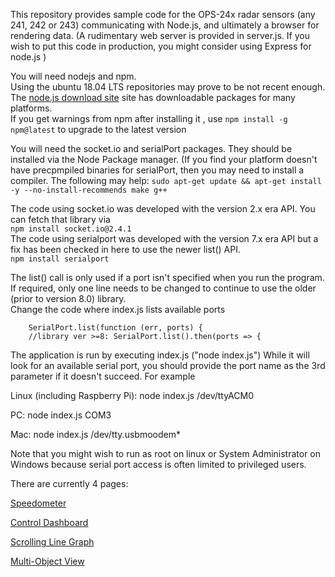 This repository provides sample code for the OPS-24x radar sensors (any 241, 242 or 243) communicating with Node.js,
and ultimately a browser for rendering data.
(A rudimentary web server is provided in server.js.  If you wish to put this code in production, you might consider using Express for node.js )

You will need nodejs and npm.  
Using the ubuntu 18.04 LTS repositories may prove to be not recent enough.  
The [node.js download site](https://nodejs.org/en/download/) site has downloadable packages for many platforms.   
If you get warnings from npm after installing it , use ```npm install -g npm@latest``` to upgrade to the latest version

You will need the socket.io and serialPort packages.
They should be installed via the Node Package manager.
(If you find your platform doesn't have precpmpiled binaries for serialPort, then you may need to install a compiler.  The following may help: ```sudo apt-get update && apt-get install -y --no-install-recommends make g++``` 

The code using socket.io was developed with the version 2.x era API.  You can fetch that library via   
```npm install socket.io@2.4.1```  
The code using serialport was developed with the version 7.x era API but a fix has been checked in here to use the newer list() API.  
```npm install serialport```

The list() call is only used if a port isn't specified when you run the program.
If required, only one line needs to be changed to continue to use the older (prior to version 8.0) library.  
Change the code where index.js lists available ports  
```
    SerialPort.list(function (err, ports) {
    //library ver >=8: SerialPort.list().then(ports => {
```


The application is run by executing index.js ("node index.js")
While it will look for an available serial port, 
you should provide the port name as the 3rd parameter if it doesn't succeed.  For example

Linux (including Raspberry Pi):  node index.js /dev/ttyACM0

PC: node index.js COM3

Mac: node index.js /dev/tty.usbmoodem*

Note that you might wish to run as root on linux or System Administrator on Windows because serial port access is often limited to privileged users.


There are currently 4 pages:

[Speedometer](http://localhost:8080/interface)

[Control Dashboard](http://localhost:8080/control)

[Scrolling Line Graph](http://localhost:8080/graph)

[Multi-Object View](http://localhost:8080/graph2)
